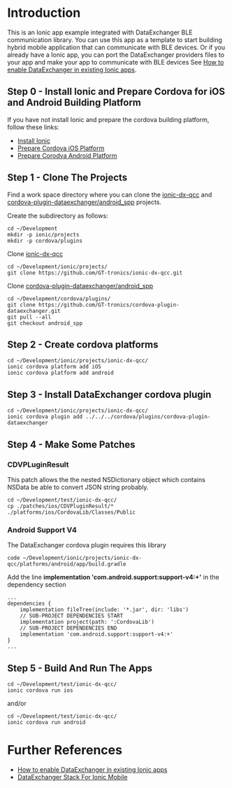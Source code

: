# Introduction
This is an Ionic app example integrated with DataExchanger BLE communication library. You can use this app as a template to start building hybrid mobile application that can communicate with BLE devices. Or if you already have a Ionic app, you can port the DataExchanger providers files to your app and make your app to communicate with BLE devices See [How to enable DataExchanger in existing Ionic apps](https://github.com/GT-tronics/ionic-dx-qcc/blob/master/docs/Enable-DX-In-Existing-App.md).

## Step 0 - Install Ionic and Prepare Cordova for iOS and Android Building Platform
If you have not install Ionic and prepare the cordova building platform, follow these links:
* [Install Ionic](https://ionicframework.com/getting-started)
* [Prepare Cordova iOS Platform](https://cordova.apache.org/docs/en/latest/guide/platforms/ios/index.html)
* [Prepare Corodva Android Platform](https://cordova.apache.org/docs/en/latest/guide/platforms/android/#requirements-and-support)
## Step 1 - Clone The Projects
Find a work space directory where you can clone the [ionic-dx-qcc](https://github.com/GT-tronics/ionic-dx-qcc) and [cordova-plugin-dataexchanger/android_spp](https://github.com/GT-tronics/cordova-plugin-dataexchanger/tree/android_spp) projects.

Create the subdirectory as follows:
```
cd ~/Development
mkdir -p ionic/projects
mkdir -p cordova/plugins
```
Clone [ionic-dx-qcc](https://github.com/GT-tronics/ionic-dx-qcc)
```
cd ~/Development/ionic/projects/
git clone https://github.com/GT-tronics/ionic-dx-qcc.git
```
Clone [cordova-plugin-dataexchanger/android_spp](https://github.com/GT-tronics/cordova-plugin-dataexchanger/tree/android_spp)
```
cd ~/Development/cordova/plugins/
git clone https://github.com/GT-tronics/cordova-plugin-dataexchanger.git
git pull --all
git checkout android_spp
```
## Step 2 - Create cordova platforms
```
cd ~/Development/ionic/projects/ionic-dx-qcc/
ionic cordova platform add iOS
ionic cordova platform add android
```
## Step 3 - Install DataExchanger cordova plugin
```
cd ~/Development/ionic/projects/ionic-dx-qcc/
ionic cordova plugin add ../../../cordova/plugins/cordova-plugin-dataexchanger
```
## Step 4 - Make Some Patches
### CDVPLuginResult
This patch allows the the nested NSDictionary object which contains NSData be able to convert JSON string probably. 
```
cd ~/Development/test/ionic-dx-qcc/
cp ./patches/ios/CDVPluginResult/* ./platforms/ios/CordovaLib/Classes/Public
```
### Android Support V4
The DataExchanger cordova plugin requires this library
```
code ~/Development/ionic/projects/ionic-dx-qcc/platforms/android/app/build.gradle
```
Add the line **implementation 'com.android.support:support-v4:+'** in the dependency section
```
...
dependencies {
    implementation fileTree(include: '*.jar', dir: 'libs')
    // SUB-PROJECT DEPENDENCIES START
    implementation project(path: ':CordovaLib')
    // SUB-PROJECT DEPENDENCIES END
    implementation 'com.android.support:support-v4:+'
}
...
```
## Step 5 - Build And Run The Apps
```
cd ~/Development/test/ionic-dx-qcc/
ionic cordova run ios
```
and/or
```
cd ~/Development/test/ionic-dx-qcc/
ionic cordova run android
```

# Further References
* [How to enable DataExchanger in existing Ionic apps](https://github.com/GT-tronics/ionic-dx-qcc/blob/master/docs/Enable-DX-In-Existing-App.md)
* [DataExchanger Stack For Ionic Mobile](https://github.com/GT-tronics/ionic-dx-qcc/blob/master/docs/api-summary.md)